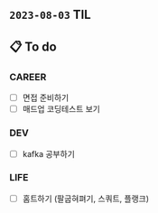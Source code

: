 ## `2023-08-03` TIL

## 📋 To do

### CAREER

- [ ] 면접 준비하기
- [ ] 매드업 코딩테스트 보기 

### DEV

- [ ] kafka 공부하기

### LIFE

- [ ] 홈트하기 (팔굽혀펴기, 스쿼트, 플랭크)